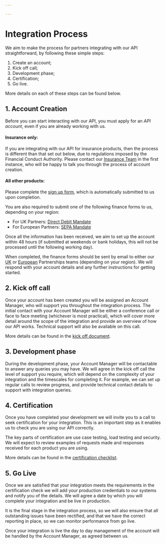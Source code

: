 ```yaml
---

---
```


# Integration Process

We aim to make the process for partners integrating with our API straightforward, by following these simple steps:

1. Create an account;
2. Kick off call;
3. Development phase;
4. Certification;
5. Go live.

More details on each of these steps can be found below.

## 1. Account Creation

Before you can start interacting with our API, you must apply for an *API account*, even if you are already working with us.

#### Insurance only:
If you are integrating with our API for insurance products, then the process is different than that set out below, due to regulations imposed by the Financial Conduct Authority. Please contact our [Insurance Team](mailto:travelinsurance@holidayextras.com) in the first instance, who will be happy to talk you through the process of account creation.

#### All other products:
Please complete the [sign up form](https://docs.google.com/forms/d/e/1FAIpQLSd1H4fp744DNt8mzwKt-7bh_xer3N2JbIHhNLRgUHwf2r9GZw/viewform?usp=sf_link), which is automatically submitted to us upon completion.

You are also required to submit one of the following finance forms to us, depending on your region:

- For UK Partners: [Direct Debit Mandate](/hxapi/DD_MANDATE_RBS_HX.pdf)
- For European Partners: [SEPA Mandate](/hxapi/SEPA_Basislastschriftmandat.pdf)

Once all the information has been received, we aim to set up the account within 48 hours (if submitted at weekends or bank holidays, this will not be processed until the following working day).

When completed, the finance forms should be sent by email to either our [UK](mailto:sales@holidayextras.com) or [European](mailto:hxapi-contact@holidayextras.de) Partnerships teams (depending on your region). We will respond with your account details and any further instructions for getting started.

## 2. Kick off call

Once your account has been created you will be assigned an Account Manager, who will support you throughout the integration process. The initial contact with your Account Manager will be either a conference call or face to face meeting (whichever is most practical), which will cover more detail around the scope of the integration and provide an overview of how our API works. Technical support will also be available on this call.

More details can be found in the [kick off document](https://docs.google.com/document/d/1dL6kF3_hpBIKeXeEUkehR22geAhpazD8V58EVSRrUKo/edit).

## 3. Development phase

During the development phase, your Account Manager will be contactable to answer any queries you may have. We will agree in the kick off call the level of support you require, which will depend on the complexity of your integration and the timescales for completing it. For example, we can set up regular calls to review progress, and provide technical contact details to support with integration queries.

## 4. Certification

Once you have completed your development we will invite you to a call to seek certification for your integration. This is an important step as it enables us to check you are using our API correctly.

The key parts of certification are use case testing, load testing and security. We will expect to review examples of requests made and responses received for each product you are using.

More details can be found in the [certification checklist](https://docs.google.com/document/d/1W8cAttcx9l8VPSY999p0TzmrWifJyqIi3shxZVcrYTE/edit).

## 5. Go Live

Once we are satisfied that your integration meets the requirements in the certification check we will add your production credentials to our systems and notify you of the details. We will agree a date by which you will complete your integration and be live in production.

It is the final stage in the integration process, so we will also ensure that all outstanding issues have been rectified, and that we have the correct reporting in place, so we can monitor performance from go live.

Once your integration is live the day to day management of the account will be handled by the Account Manager, as agreed between us.
